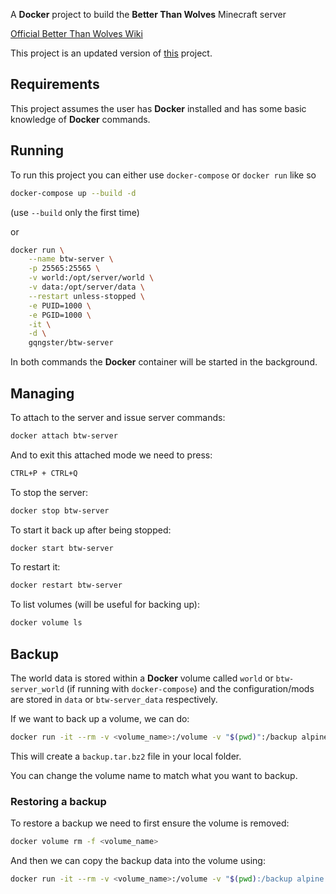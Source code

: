 A **Docker** project to build the **Better Than Wolves** Minecraft server

[Official Better Than Wolves Wiki](https://wiki.btwce.com/index.php?title=Main_Page)

This project is an updated version of [this](https://github.com/GencoreOperative/btw-server) project.


## Requirements

This project assumes the user has **Docker** installed and has some basic knowledge of **Docker** commands.

## Running

To run this project you can either use `docker-compose` or `docker run` like so

```sh
docker-compose up --build -d
```
(use `--build` only the first time)

or

```sh
docker run \
  	--name btw-server \
  	-p 25565:25565 \
  	-v world:/opt/server/world \
  	-v data:/opt/server/data \
  	--restart unless-stopped \
  	-e PUID=1000 \
  	-e PGID=1000 \
  	-it \
	-d \
  	gqngster/btw-server
```

In both commands the **Docker** container will be started in the background.

## Managing

To attach to the server and issue server commands:

```sh
docker attach btw-server
```

And to exit this attached mode we need to press:

```sh
CTRL+P + CTRL+Q
```

To stop the server:

```sh
docker stop btw-server
```

To start it back up after being stopped:

```sh
docker start btw-server
```

To restart it:

```sh
docker restart btw-server
```

To list volumes (will be useful for backing up):
```sh
docker volume ls
```

## Backup

The world data is stored within a **Docker** volume called `world` or `btw-server_world` (if running with `docker-compose`) and the configuration/mods are stored in `data` or `btw-server_data` respectively.

If we want to back up a volume, we can do:

```sh
docker run -it --rm -v <volume_name>:/volume -v "$(pwd)":/backup alpine tar cjf /backup/backup.tar.bz2 -C /volume ./
```

This will create a `backup.tar.bz2` file in your local folder.

You can change the volume name to match what you want to backup.

### Restoring a backup

To restore a backup we need to first ensure the volume is removed:

```sh
docker volume rm -f <volume_name>
```

And then we can copy the backup data into the volume using:
```sh
docker run -it --rm -v <volume_name>:/volume -v "$(pwd):/backup alpine tar xjvf /backup/backup.tar.bz2 -C /volume
```
